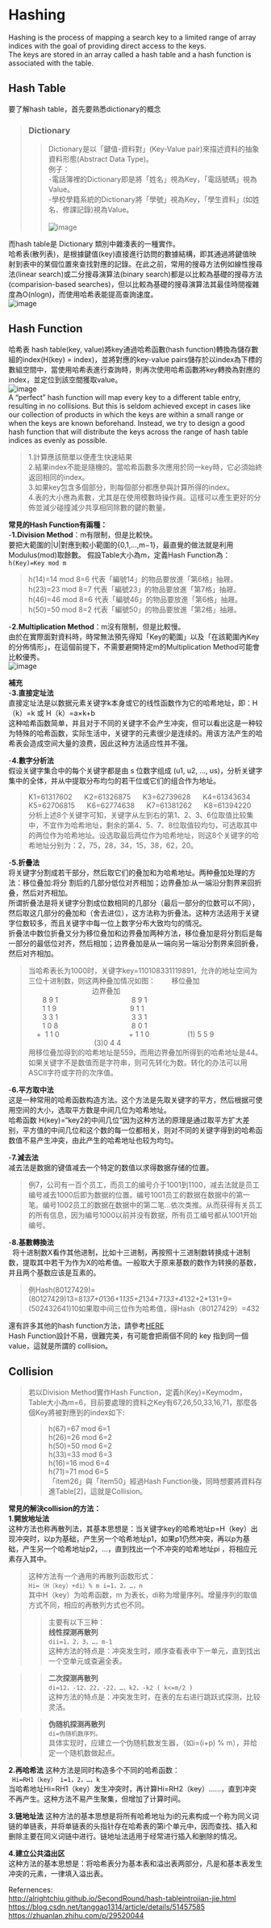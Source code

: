# Hashing
Hashing is the process of mapping a search key to a limited range of array indices with the goal of providing direct access to the keys.     
The keys are stored in an array called a hash table and a hash function is associated with the table.      
             
## Hash Table
要了解hash table，首先要熟悉dictionary的概念       
>### Dictionary
>>Dictionary是以「鍵值-資料對」(Key-Value pair)來描述資料的抽象資料形態(Abstract Data Type)。      
>>例子：       
>>-電話簿裡的Dictionary即是將「姓名」視為Key，「電話號碼」視為Value。       
>>-學校學籍系統的Dictionary將「學號」視為Key，「學生資料」(如姓名、修課記錄)視為Value。<br>        
![image](https://github.com/wangshuti/DSA/blob/master/week11/image/DIC.JPG)
     
而hash table是 Dictionary 類別中雜湊表的一種實作。            
哈希表(散列表)，是根據鍵值(key)直接進行訪問的數據結構，即其通過將鍵值映射到表中的某個位置來查找對應的記錄。在此之前，常用的搜尋方法例如線性搜尋法(linear search)或二分搜尋演算法(binary search)都是以比較為基礎的搜尋方法(comparision-based searches)，但以比較為基礎的搜尋演算法其最佳時間複雜度為O(nlogn)，而使用哈希表能提高查詢速度。     
![image](https://github.com/wangshuti/DSA/blob/master/week11/image/hash%20table.JPG)
         
## Hash Function
哈希表 hash table(key, value)將key通過哈希函數(hash function)轉換為儲存數組的index(H(key) = index)，並將對應的key-value pairs儲存於以index為下標的數組空間中，當使用哈希表進行查詢時，則再次使用哈希函數將key轉換為對應的index，並定位到該空間獲取value。       
![image](https://github.com/wangshuti/DSA/blob/master/week11/image/hash%20function.JPG)           
A “perfect” hash function will map every key to a different table entry, resulting in no collisions. But this is seldom achieved except in cases like our collection of products in which the keys are within a small range or when the keys are known beforehand. Instead, we try to design a good hash function that will distribute the keys across the range of hash table indices as evenly as possible.        
>1.計算應該簡單以便產生快速結果         
2.結果index不能是隨機的。當哈希函數多次應用於同一key時，它必須始終返回相同的index。           
3.如果key包含多個部分，則每個部分都應參與計算所得的index。        
4.表的大小應為素數，尤其是在使用模數時操作員。這樣可以產生更好的分佈並減少碰撞減少共享相同除數的鍵的數量。<br>        

**常見的Hash Function有兩種：**                     
-**1.Division Method**：m有限制，但是比較快。         
要把大範圍的|U|對應到較小範圍的{0,1,...,m−1}，最直覺的做法就是利用Modulus(mod)取餘數。
假設Table大小為m，定義Hash Function為：          
`h(Key)=Key mod m`        
>h(14)=14 mod 8=6 代表「編號14」的物品要放進「第6格」抽屜。          
h(23)=23 mod 8=7 代表「編號23」的物品要放進「第7格」抽屜。            
h(46)=46 mod 8=6 代表「編號46」的物品要放進「第6格」抽屜。              
h(50)=50 mod 8=2 代表「編號50」的物品要放進「第2格」抽屜。             
              
-**2.Multiplication Method**：m沒有限制，但是比較慢。           
由於在實際面對資料時，時常無法預先得知「Key的範圍」以及「在該範圍內Key的分佈情形」，在這個前提下，不需要避開特定m的Multiplication Method可能會比較優秀。        
![image](https://github.com/wangshuti/DSA/blob/master/week11/image/MAD.png)       
              
**補充**            
-**3.直接定址法**          
直接定址法是以数据元素关键字k本身或它的线性函数作为它的哈希地址，即：H（k）=k  或 H（k）=a×k+b                
这种哈希函数简单，并且对于不同的关键字不会产生冲突，但可以看出这是一种较为特殊的哈希函数，实际生活中，关键字的元素很少是连续的。用该方法产生的哈希表会造成空间大量的浪费，因此这种方法适应性并不强。                  
            
-**4.數字分析法**        
假设关键字集合中的每个关键字都是由 s 位数字组成 (u1, u2, …, us)，分析关键字集中的全体，并从中提取分布均匀的若干位或它们的组合作为地址。           
>K1=61317602      K2=61326875      K3=62739628      K4=61343634        
K5=62706815      K6=62774638      K7=61381262      K8=61394220           
分析上述8个关键字可知，关键字从左到右的第1、2、3、6位取值比较集中，不宜作为哈希地址，剩余的第4、5、7、8位取值较均匀，可选取其中的两位作为哈希地址。设选取最后两位作为哈希地址，则这8个关键字的哈希地址分别为：2，75，28，34，15，38，62，20。         
           
-**5.折疊法**          
  将关键字分割成若干部分，然后取它们的叠加和为哈希地址。两种叠加处理的方法：移位叠加:将分 割后的几部分低位对齐相加；边界叠加:从一端沿分割界来回折叠，然后对齐相加。                    
  所谓折叠法是将关键字分割成位数相同的几部分（最后一部分的位数可以不同），然后取这几部分的叠加和（舍去进位），这方法称为折叠法。这种方法适用于关键字位数较多，而且关键字中每一位上数字分布大致均匀的情况。               
  折叠法中数位折叠又分为移位叠加和边界叠加两种方法，移位叠加是将分割后是每一部分的最低位对齐，然后相加；边界叠加是从一端向另一端沿分割界来回折叠，然后对齐相加。              
>当哈希表长为1000时，关键字key=110108331119891，允许的地址空间为三位十进制数，则这两种叠加情况如图：
       移位叠加                                 边界叠加                         
       8 9 1                                     8 9 1            
       1 1 9                                     9 1 1              
       3 3 1                                     3 3 1              
       1 0 8                                     8 0 1                
    +  1 1 0                                   + 1 1 0                               
   (1) 5 5 9                                  (3)0 4 4                         
 用移位叠加得到的哈希地址是559，而用边界叠加所得到的哈希地址是44。如果关键字不是数值而是字符串，则可先转化为数。转化的办法可以用ASCⅡ字符或字符的次序值。                   
            
-**6.平方取中法**                  
  这是一种常用的哈希函数构造方法。这个方法是先取关键字的平方，然后根据可使用空间的大小，选取平方数是中间几位为哈希地址。               
  哈希函数 H(key)=“key2的中间几位”因为这种方法的原理是通过取平方扩大差别，平方值的中间几位和这个数的每一位都相关，则对不同的关键字得到的哈希函数值不易产生冲突，由此产生的哈希地址也较为均匀。            
         
-**7.減去法**         
减去法是数据的键值减去一个特定的数值以求得数据存储的位置。            
>例7，公司有一百个员工，而员工的编号介于1001到1100，减去法就是员工编号减去1000后即为数据的位置。编号1001员工的数据在数据中的第一笔。编号1002员工的数据在数据中的第二笔…依次类推。从而获得有关员工的所有信息，因为编号1000以前并没有数据，所有员工编号都从1001开始编号。             
            
-**8.基數轉換法**         
  将十进制数X看作其他进制，比如十三进制，再按照十三进制数转换成十进制数，提取其中若干为作为X的哈希值。一般取大于原来基数的数作为转换的基数，并且两个基数应该是互素的。               
>例Hash(80127429)=(80127429)13=8*137+0*136+1*135+2*134+7*133+4*132+2*131+9=(502432641)10如果取中间三位作为哈希值，得Hash（80127429）=432      

還有許多其他的hash function方法，請參考[HERE](https://blog.csdn.net/tanggao1314/article/details/51457585)           
Hash Function設計不易，很難完美，有可能會把兩個不同的 key 指到同一個value，這就是所謂的 collision。       
       
## Collision
>若以Division Method實作Hash Function，定義h(Key)=Keymodm，Table大小為m=6，目前要處理的資料之Key有67,26,50,33,16,71，那麼各個Key將被對應到的index如下:        
>>h(67)=67 mod 6=1     
h(26)=26 mod 6=2        
h(50)=50 mod 6=2       
h(33)=33 mod 6=3       
h(16)=16 mod 6=4         
h(71)=71 mod 6=5         
>「item26」與「item50」經過Hash Function後，同時想要將資料存進Table[2]，這就是Collision。                 
                  
**常見的解決collision的方法：           
1.開放地址法**            
这种方法也称再散列法，其基本思想是：当关键字key的哈希地址p=H（key）出现冲突时，以p为基础，产生另一个哈希地址p1，如果p1仍然冲突，再以p为基础，产生另一个哈希地址p2，…，直到找出一个不冲突的哈希地址pi ，将相应元素存入其中。
>这种方法有一个通用的再散列函数形式：         
`Hi=（H（key）+di）% m i=1，2，…，n`         
其中H（key）为哈希函数，m 为表长，di称为增量序列。增量序列的取值方式不同，相应的再散列方式也不同。         
>>主要有以下三种：       
**线性探测再散列**         
`dii=1，2，3，…，m-1`         
这种方法的特点是：冲突发生时，顺序查看表中下一单元，直到找出一个空单元或查遍全表。            

>>**二次探测再散列**          
`di=12，-12，22，-22，…，k2，-k2 ( k<=m/2 )`           
这种方法的特点是：冲突发生时，在表的左右进行跳跃式探测，比较灵活。          

>>**伪随机探测再散列**          
`di=伪随机数序列。`          
具体实现时，应建立一个伪随机数发生器，（如i=(i+p) % m），并给定一个随机数做起点。             

**2.再哈希法**
这种方法是同时构造多个不同的哈希函数：         
` Hi=RH1（key） i=1，2，…，k`          
当哈希地址Hi=RH1（key）发生冲突时，再计算Hi=RH2（key）……，直到冲突不再产生。这种方法不易产生聚集，但增加了计算时间。         
           
**3.链地址法**
这种方法的基本思想是将所有哈希地址为i的元素构成一个称为同义词链的单链表，并将单链表的头指针存在哈希表的第i个单元中，因而查找、插入和删除主要在同义词链中进行。链地址法适用于经常进行插入和删除的情况。           
             
**4.建立公共溢出区**            
这种方法的基本思想是：将哈希表分为基本表和溢出表两部分，凡是和基本表发生冲突的元素，一律填入溢出表。           

Refernences:      
http://alrightchiu.github.io/SecondRound/hash-tableintrojian-jie.html           
https://blog.csdn.net/tanggao1314/article/details/51457585         
https://zhuanlan.zhihu.com/p/29520044
